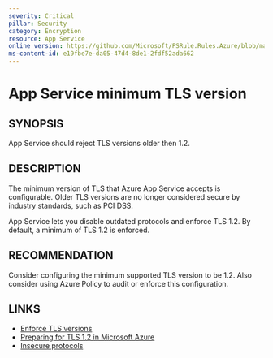 ```yaml
---
severity: Critical
pillar: Security
category: Encryption
resource: App Service
online version: https://github.com/Microsoft/PSRule.Rules.Azure/blob/main/docs/rules/en/Azure.AppService.MinTLS.md
ms-content-id: e19fbe7e-da05-47d4-8de1-2fdf52ada662
---
```


# App Service minimum TLS version

## SYNOPSIS

App Service should reject TLS versions older then 1.2.

## DESCRIPTION

The minimum version of TLS that Azure App Service accepts is configurable.
Older TLS versions are no longer considered secure by industry standards, such as PCI DSS.

App Service lets you disable outdated protocols and enforce TLS 1.2.
By default, a minimum of TLS 1.2 is enforced.

## RECOMMENDATION

Consider configuring the minimum supported TLS version to be 1.2.
Also consider using Azure Policy to audit or enforce this configuration.

## LINKS

- [Enforce TLS versions](https://docs.microsoft.com/en-us/azure/app-service/configure-ssl-bindings#enforce-tls-versions)
- [Preparing for TLS 1.2 in Microsoft Azure](https://azure.microsoft.com/en-us/updates/azuretls12/)
- [Insecure protocols](https://docs.microsoft.com/en-us/Azure/app-service/overview-security#insecure-protocols-http-tls-10-ftp)
